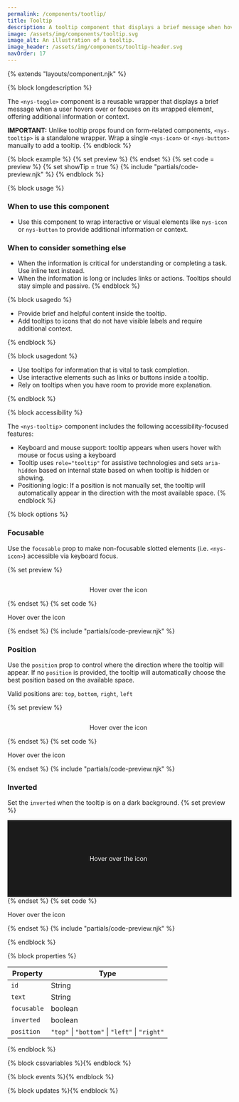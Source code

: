 ```yaml
---
permalink: /components/tootlip/
title: Tooltip
description: A tooltip component that displays a brief message when hover/focus, offering additional information or context.
image: /assets/img/components/tooltip.svg
image_alt: An illustration of a tooltip.
image_header: /assets/img/components/tooltip-header.svg
navOrder: 17
---
```


{% extends "layouts/component.njk" %}

{% block longdescription %}

  The `<nys-toggle>` component is a reusable wrapper that displays a brief message when a user hovers over or focuses on its wrapped element, offering additional information or context.

  **IMPORTANT:** Unlike tooltip props found on form-related components, `<nys-tooltip>` is a standalone wrapper. Wrap a single `<nys-icon>` or `<nys-button>` manually to add a tooltip.
{% endblock %}

{% block example %}
  {% set preview %}<nys-tooltip label="I am a tooltip.">
  <nys-button id="button1" name="button1" label="Hover Me"></nys-button>
</nys-tooltip>{% endset %}
  {% set code = preview %}
  {% set showTip = true %}
  {% include "partials/code-preview.njk" %}
{% endblock %}

{% block usage %}

### When to use this component
  - Use this component to wrap interactive or visual elements like `nys-icon` or `nys-button` to provide additional information or context.
### When to consider something else
  - When the information is critical for understanding or completing a task. Use inline text instead.
  - When the information is long or includes links or actions. Tooltips should stay simple and passive.
{% endblock %}

{% block usagedo %}

  - Provide brief and helpful content inside the tooltip.
  - Add tooltips to icons that do not have visible labels and require additional context.

{% endblock %}

{% block usagedont %}

  - Use tooltips for information that is vital to task completion.
  - Use interactive elements such as links or buttons inside a tooltip.
  - Rely on tooltips when you have room to provide more explanation.

{% endblock %}

{% block accessibility %}

The `<nys-tooltip`> component includes the following accessibility-focused features:

  - Keyboard and mouse support: tooltip appears when users hover with mouse or focus using a keyboard
  - Tooltip uses `role="tooltip"` for assistive technologies and sets `aria-hidden` based on internal state based on when tooltip is hidden or showing.
  - Positioning logic: If a position is not manually set, the tooltip will automatically appear in the direction with the most available space.
{% endblock %}

{% block options %}

### Focusable
Use the `focusable` prop to make non-focusable slotted elements (i.e. `<nys-icon>`) accessible via keyboard focus.

  {% set preview %}<div style="display: flex; justify-content: center;">
  <div style="display: flex; gap: 5px">
    <p>Hover over the icon</p>
    <nys-tooltip
      label="I am a tooltip."
      focusable
    >
      <nys-icon name="info" size="3xl"></nys-icon>
    </nys-tooltip>
  </div>
</div>{% endset %}
  {% set code %}<p>Hover over the icon</p>
<nys-tooltip label="I am a tooltip." focusable>
    <nys-icon name="info" size="3xl"></nys-icon>
</nys-tooltip>{% endset %}
  {% include "partials/code-preview.njk" %}

### Position
Use the `position` prop to control where the direction where the tooltip will appear. If no `position` is provided, the tooltip will automatically choose the best position based on the available space.

Valid positions are: `top`, `bottom`, `right`, `left`

  {% set preview %}<div style="display: flex; justify-content: center;">
  <div style="display: flex; gap: 5px">
    <p>Hover over the icon</p>
    <nys-tooltip
      label="I am a tooltip."
      position="right"
      focusable
    >
      <nys-icon name="info" size="3xl"></nys-icon>
    </nys-tooltip>
  </div>
</div>{% endset %}
  {% set code %}<p>Hover over the icon</p>
<nys-tooltip label="I am a tooltip." position="right" focusable>
    <nys-icon name="info" size="3xl"></nys-icon>
</nys-tooltip>
{% endset %}
  {% include "partials/code-preview.njk" %}

### Inverted
Set the `inverted` when the tooltip is on a dark background.
  {% set preview %}<div style="display: flex; justify-content: center; background-color: var(--nys-color-ink, #1b1b1b); padding: var(--nys-space-800, 64px);">
  <div style="color: #fff; display: flex; gap: 5px">
    <p>Hover over the icon</p>
    <nys-tooltip
      label="I am a tooltip."
      inverted
      focusable
    >
      <nys-icon name="info" size="3xl"></nys-icon>
    </nys-tooltip>
  </div>
</div>{% endset %}
  {% set code %}<p>Hover over the icon</p>
<nys-tooltip label="I am a tooltip." inverted focusable>
    <nys-icon name="info" size="3xl"></nys-icon>
</nys-tooltip>
{% endset %}
  {% include "partials/code-preview.njk" %}

{% endblock %}

{% block properties %}

| Property      | Type                                           |
|---------------|------------------------------------------------|
| `id`          | String                                         |
| `text`        | String                                         |
| `focusable`   | boolean                                        |
| `inverted`    | boolean                                        |
| `position`    | `"top"` \| `"bottom"` \| `"left"` \| `"right"` |

{% endblock %}

{% block cssvariables %}{% endblock %}

{% block events %}{% endblock %}

{% block updates %}{% endblock %}
